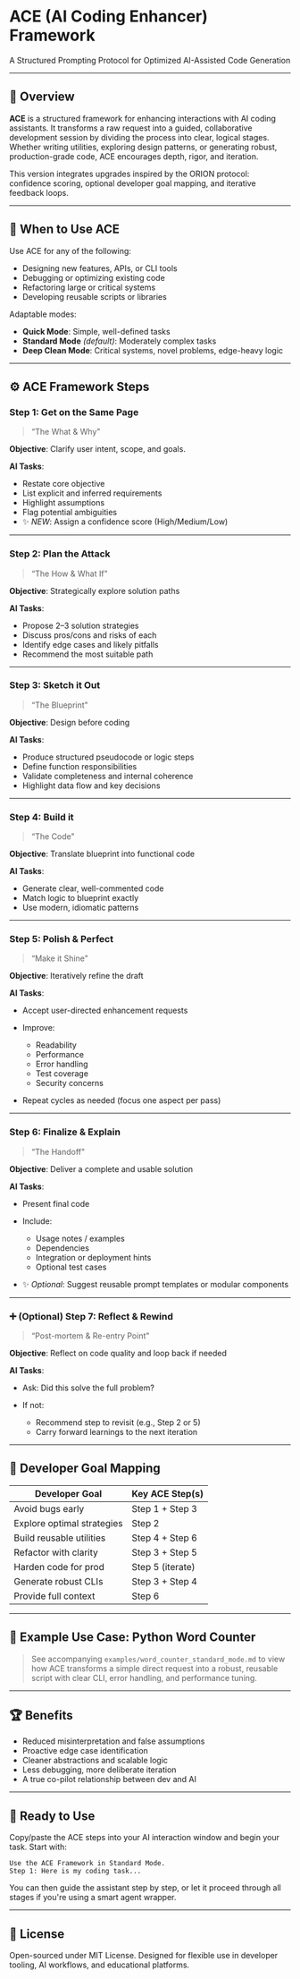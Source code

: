 # ACE (AI Coding Enhancer) Framework

A Structured Prompting Protocol for Optimized AI-Assisted Code Generation

---

## 🌟 Overview

**ACE** is a structured framework for enhancing interactions with AI coding assistants. It transforms a raw request into a guided, collaborative development session by dividing the process into clear, logical stages. Whether writing utilities, exploring design patterns, or generating robust, production-grade code, ACE encourages depth, rigor, and iteration.

This version integrates upgrades inspired by the ORION protocol: confidence scoring, optional developer goal mapping, and iterative feedback loops.

---

## 🔄 When to Use ACE

Use ACE for any of the following:

* Designing new features, APIs, or CLI tools
* Debugging or optimizing existing code
* Refactoring large or critical systems
* Developing reusable scripts or libraries

Adaptable modes:

* **Quick Mode**: Simple, well-defined tasks
* **Standard Mode** *(default)*: Moderately complex tasks
* **Deep Clean Mode**: Critical systems, novel problems, edge-heavy logic

---

## ⚙️ ACE Framework Steps

### **Step 1: Get on the Same Page**

> “The What & Why"

**Objective**: Clarify user intent, scope, and goals.

**AI Tasks**:

* Restate core objective
* List explicit and inferred requirements
* Highlight assumptions
* Flag potential ambiguities
* ✨ *NEW*: Assign a confidence score (High/Medium/Low)

---

### **Step 2: Plan the Attack**

> “The How & What If"

**Objective**: Strategically explore solution paths

**AI Tasks**:

* Propose 2–3 solution strategies
* Discuss pros/cons and risks of each
* Identify edge cases and likely pitfalls
* Recommend the most suitable path

---

### **Step 3: Sketch it Out**

> “The Blueprint"

**Objective**: Design before coding

**AI Tasks**:

* Produce structured pseudocode or logic steps
* Define function responsibilities
* Validate completeness and internal coherence
* Highlight data flow and key decisions

---

### **Step 4: Build it**

> “The Code"

**Objective**: Translate blueprint into functional code

**AI Tasks**:

* Generate clear, well-commented code
* Match logic to blueprint exactly
* Use modern, idiomatic patterns

---

### **Step 5: Polish & Perfect**

> “Make it Shine"

**Objective**: Iteratively refine the draft

**AI Tasks**:

* Accept user-directed enhancement requests
* Improve:

  * Readability
  * Performance
  * Error handling
  * Test coverage
  * Security concerns
* Repeat cycles as needed (focus one aspect per pass)

---

### **Step 6: Finalize & Explain**

> “The Handoff"

**Objective**: Deliver a complete and usable solution

**AI Tasks**:

* Present final code
* Include:

  * Usage notes / examples
  * Dependencies
  * Integration or deployment hints
  * Optional test cases
* ✨ *Optional*: Suggest reusable prompt templates or modular components

---

### ➕ **(Optional) Step 7: Reflect & Rewind**

> “Post-mortem & Re-entry Point"

**Objective**: Reflect on code quality and loop back if needed

**AI Tasks**:

* Ask: Did this solve the full problem?
* If not:

  * Recommend step to revisit (e.g., Step 2 or 5)
  * Carry forward learnings to the next iteration

---

## 🔗 Developer Goal Mapping

| Developer Goal             | Key ACE Step(s)  |
| -------------------------- | ---------------- |
| Avoid bugs early           | Step 1 + Step 3  |
| Explore optimal strategies | Step 2           |
| Build reusable utilities   | Step 4 + Step 6  |
| Refactor with clarity      | Step 3 + Step 5  |
| Harden code for prod       | Step 5 (iterate) |
| Generate robust CLIs       | Step 3 + Step 4  |
| Provide full context       | Step 6           |

---

## 🔬 Example Use Case: Python Word Counter

> See accompanying `examples/word_counter_standard_mode.md` to view how ACE transforms a simple direct request into a robust, reusable script with clear CLI, error handling, and performance tuning.

---

## 🏆 Benefits

* Reduced misinterpretation and false assumptions
* Proactive edge case identification
* Cleaner abstractions and scalable logic
* Less debugging, more deliberate iteration
* A true co-pilot relationship between dev and AI

---

## 🚀 Ready to Use

Copy/paste the ACE steps into your AI interaction window and begin your task. Start with:

```text
Use the ACE Framework in Standard Mode.
Step 1: Here is my coding task...
```

You can then guide the assistant step by step, or let it proceed through all stages if you're using a smart agent wrapper.

---

## 📄 License

Open-sourced under MIT License. Designed for flexible use in developer tooling, AI workflows, and educational platforms.


